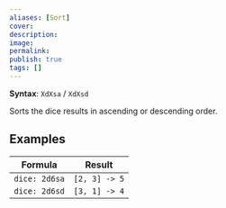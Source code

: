 ```yaml
---
aliases: [Sort]
cover: 
description: 
image: 
permalink: 
publish: true
tags: []
---
```


**Syntax**: `XdXsa` / `XdXsd`

Sorts the dice results in ascending or descending order. 

## Examples

| Formula         | Result                   |
| --------------- | ------------------------ |
| `dice: 2d6sa`   | `[2, 3] -> 5`           |
| `dice: 2d6sd` | `[3, 1] -> 4` |

